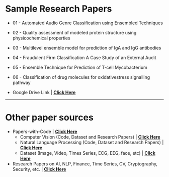 # Sample Research Papers

 - 01 - Automated Audio Genre Classification using Ensembled Techniques
 - 02 - Quality assessment of modeled protein structure using physicochemical properties
 - 03 - Multilevel ensemble model for prediction of IgA and IgG antibodies
 - 04 - Fraudulent Firm Classification A Case Study of an External Audit
 - 05 - Ensemble Technique for Prediction of T‑cell Mycobacterium
 - 06 - Classification of drug molecules for oxidativestress signalling pathway

- Google Drive Link | **<a href="https://drive.google.com/drive/folders/1jR-xj6GZXOgqGgUSp-i0Sm5IyW4PaChW" target="_blank"> Click Here</a>** 

---
# Other paper sources
 - Papers-with-Code | **<a href="https://paperswithcode.com/" target="_blank"> Click Here</a>** 
   - Computer Vision (Code, Dataset and Research Papers) | **<a href="https://paperswithcode.com/area/computer-vision" target="_blank"> Click Here</a>** 
   - Natural Language Processing (Code, Dataset and Research Papers) | **<a href="https://paperswithcode.com/area/natural-language-processing" target="_blank"> Click Here</a>** 
   - Dataset (Image, Video, Times Series, ECG, EEG, face, etc) | **<a href="https://paperswithcode.com/datasets" target="_blank"> Click Here</a>** 
 - Research Papers on Al, NLP, Finance, Time Series, CV, Cryptography, Security, etc. | **<a href="https://arxiv.org/archive/cs" target="_blank"> Click Here</a>** 
